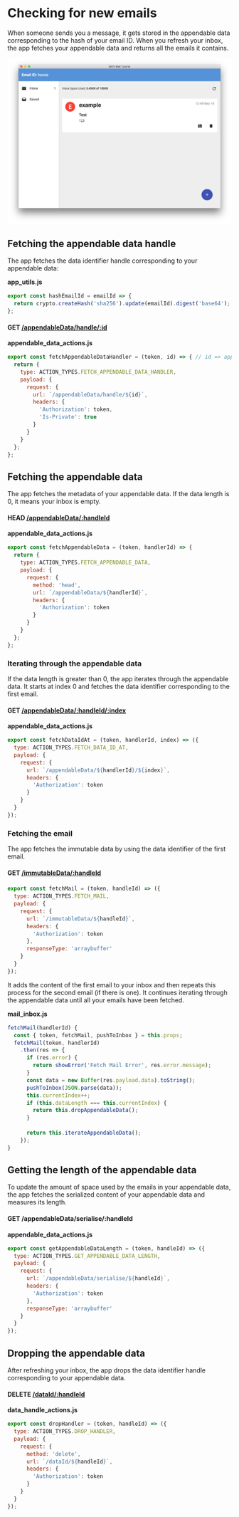 # Checking for new emails

When someone sends you a message, it gets stored in the appendable data corresponding to the hash of your email ID. When you refresh your inbox, the app fetches your appendable data and returns all the emails it contains.

<!-- toc -->

![Inbox page](/assets/inbox-page.png)

## Fetching the appendable data handle

The app fetches the data identifier handle corresponding to your appendable data:

**app_utils.js**

```js
export const hashEmailId = emailId => {
  return crypto.createHash('sha256').update(emailId).digest('base64');
};
```

#### GET [/appendableData/handle/:id](https://github.com/maidsafe/rfcs/blob/master/text/0042-launcher-api-v0.6/api/appendable_data.md#get-data-identifier-handle)

**appendable_data_actions.js**

```js
export const fetchAppendableDataHandler = (token, id) => { // id => appendable data id
  return {
    type: ACTION_TYPES.FETCH_APPENDABLE_DATA_HANDLER,
    payload: {
      request: {
        url: `/appendableData/handle/${id}`,
        headers: {
          'Authorization': token,
          'Is-Private': true
        }
      }
    }
  };
};
```

## Fetching the appendable data

The app fetches the metadata of your appendable data. If the data length is 0, it means your inbox is empty.

#### HEAD [/appendableData/:handleId](https://github.com/maidsafe/rfcs/blob/master/text/0042-launcher-api-v0.6/api/appendable_data.md#read-appendable-data)

**appendable_data_actions.js**

```js
export const fetchAppendableData = (token, handlerId) => {
  return {
    type: ACTION_TYPES.FETCH_APPENDABLE_DATA,
    payload: {
      request: {
        method: 'head',
        url: `/appendableData/${handlerId}`,
        headers: {
          'Authorization': token
        }
      }
    }
  };
};
```

### Iterating through the appendable data

If the data length is greater than 0, the app iterates through the appendable data. It starts at index 0 and fetches the data identifier corresponding to the first email.

#### GET [/appendableData/:handleId/:index](https://github.com/maidsafe/rfcs/blob/master/text/0042-launcher-api-v0.6/api/appendable_data.md#read-appendable-data)

**appendable_data_actions.js**

```js
export const fetchDataIdAt = (token, handlerId, index) => ({
  type: ACTION_TYPES.FETCH_DATA_ID_AT,
  payload: {
    request: {
      url: `/appendableData/${handlerId}/${index}`,
      headers: {
        'Authorization': token
      }
    }
  }
});
```

### Fetching the email

The app fetches the immutable data by using the data identifier of the first email.

#### GET [/immutableData/:handleId](https://github.com/maidsafe/rfcs/blob/master/text/0042-launcher-api-v0.6/api/immutable_data.md#read-using-self-encryptor)

```js
export const fetchMail = (token, handleId) => ({
  type: ACTION_TYPES.FETCH_MAIL,
  payload: {
    request: {
      url: `/immutableData/${handleId}`,
      headers: {
        'Authorization': token
      },
      responseType: 'arraybuffer'
    }
  }
});
```

It adds the content of the first email to your inbox and then repeats this process for the second email (if there is one). It continues iterating through the appendable data until all your emails have been fetched.

**mail_inbox.js**

```js
fetchMail(handlerId) {
  const { token, fetchMail, pushToInbox } = this.props;
  fetchMail(token, handlerId)
    .then(res => {
      if (res.error) {
        return showError('Fetch Mail Error', res.error.message);
      }
      const data = new Buffer(res.payload.data).toString();
      pushToInbox(JSON.parse(data));
      this.currentIndex++;
      if (this.dataLength === this.currentIndex) {
        return this.dropAppendableData();
      }

      return this.iterateAppendableData();
    });
}
```

## Getting the length of the appendable data

To update the amount of space used by the emails in your appendable data, the app fetches the serialized content of your appendable data and measures its length.

#### GET /appendableData/serialise/:handleId

**appendable_data_actions.js**

```js
export const getAppendableDataLength = (token, handleId) => ({
  type: ACTION_TYPES.GET_APPENDABLE_DATA_LENGTH,
  payload: {
    request: {
      url: `/appendableData/serialise/${handleId}`,
      headers: {
        'Authorization': token
      },
      responseType: 'arraybuffer'
    }
  }
});
```

## Dropping the appendable data

After refreshing your inbox, the app drops the data identifier handle corresponding to your appendable data.

#### DELETE [/dataId/:handleId](https://github.com/maidsafe/rfcs/blob/master/text/0042-launcher-api-v0.6/api/appendable_data.md#drop-handle)

**data_handle_actions.js**

```js
export const dropHandler = (token, handleId) => ({
  type: ACTION_TYPES.DROP_HANDLER,
  payload: {
    request: {
      method: 'delete',
      url: `/dataId/${handleId}`,
      headers: {
        'Authorization': token
      }
    }
  }
});
```
